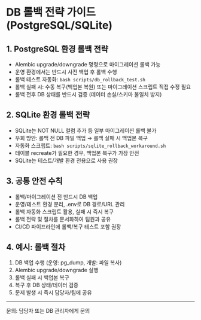 # DB 롤백 전략 가이드 (PostgreSQL/SQLite)

## 1. PostgreSQL 환경 롤백 전략
- Alembic upgrade/downgrade 명령으로 마이그레이션 롤백 가능
- 운영 환경에서는 반드시 사전 백업 후 롤백 수행
- 롤백 테스트 자동화: `bash scripts/db_rollback_test.sh`
- 롤백 실패 시: 수동 복구(백업본 복원) 또는 마이그레이션 스크립트 직접 수정 필요
- 롤백 전후 DB 상태를 반드시 검증 (데이터 손실/스키마 불일치 방지)

## 2. SQLite 환경 롤백 전략
- SQLite는 NOT NULL 컬럼 추가 등 일부 마이그레이션 롤백 불가
- 우회 방안: 롤백 전 DB 파일 백업 → 롤백 실패 시 백업본 복구
- 자동화 스크립트: `bash scripts/sqlite_rollback_workaround.sh`
- 테이블 recreate가 필요한 경우, 백업본 복구가 가장 안전
- SQLite는 테스트/개발 환경 전용으로 사용 권장

## 3. 공통 안전 수칙
- 롤백/마이그레이션 전 반드시 DB 백업
- 운영/테스트 환경 분리, .env로 DB 경로/URL 관리
- 롤백 자동화 스크립트 활용, 실패 시 즉시 복구
- 롤백 전략 및 절차를 문서화하여 팀원과 공유
- CI/CD 파이프라인에 롤백/복구 테스트 포함 권장

## 4. 예시: 롤백 절차
1. DB 백업 수행 (운영: pg_dump, 개발: 파일 복사)
2. Alembic upgrade/downgrade 실행
3. 롤백 실패 시 백업본 복구
4. 복구 후 DB 상태/데이터 검증
5. 문제 발생 시 즉시 담당자/팀에 공유

---
문의: 담당자 또는 DB 관리자에게 문의
